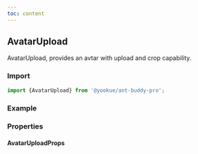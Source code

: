 ```yaml
---
toc: content
---
```


## AvatarUpload

AvatarUpload, provides an avtar with upload and crop capability.

### Import

```jsx | pure
import {AvatarUpload} from '@yookue/ant-buddy-pro';
```

### Example

<code src="./demo.en-US.tsx"></code>

### Properties

#### AvatarUploadProps

<API src="@/form/AvatarUpload/index.tsx" hideTitle></API>
